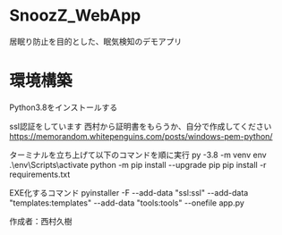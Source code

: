 # SnoozZ_WebApp
居眠り防止を目的とした、眠気検知のデモアプリ

# 環境構築
Python3.8をインストールする

ssl認証をしています
西村から証明書をもらうか、自分で作成してください
https://memorandom.whitepenguins.com/posts/windows-pem-python/

ターミナルを立ち上げて以下のコマンドを順に実行
py -3.8 -m venv env
.\env\Scripts\activate
python -m pip install --upgrade pip
pip install -r requirements.txt

EXE化するコマンド
pyinstaller -F --add-data "ssl:ssl" --add-data "templates:templates" --add-data "tools:tools"  --onefile app.py

作成者：西村久樹
